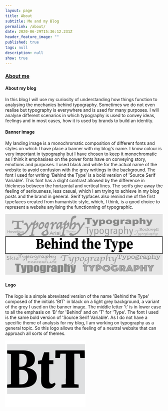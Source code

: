 ```yaml
---
layout: page
title: About
subtitle: Me and my Blog
permalink: /about/
date: 2020-06-29T15:36:12.231Z
header_feature_image: ""
published: true
tags: null
description: null
show: true
---
```

### [About me](https://behind-the-type.netlify.app/aboutme/)

#### About my blog

In this blog I will use my curiosity of understanding how things function to analysing the mechanics behind typography. Sometimes we do not even realise but typography is everywhere and is used for many purposes. I will analyse different scenarios in which typography is used to convey ideas, feelings and in most cases, how it is used by brands to build an identity. 

#### Banner image

My landing image is a monochromatic composition of different fonts and styles on which I have place a banner with my blog's name. I know colour is very important in typography but I have chosen to keep it monochromatic as I think it emphasises on the power fonts have on conveying story, emotions and purposes. I used black and white for the actual name of the website to avoid confusion with the grey writings in the background. The font I used for writing 'Behind the Type' is a bold version of 'Source Serif Variable'. This font has a slight contrast allowed by the difference in thickness between the horizontal and vertical lines. The serifs give away the feeling of seriousness, less casual, which I am trying to achieve in my blog posts and the brand in general. Serif typfaces also remind me of the first typefaces created from humanistic style, which, I think, is a good choice to represent a website anylising the functionning of typographic.

![](../uploads/banner2.0.png)

#### Logo

The logo is a simple abreviated version of the name 'Behind the Type' composed of the initials 'BtT' in black on a light grey background, a variant of the grey I used on the banner image. The middle letter 't' is in lower case to all the emphasis on 'B' for 'Behind' and on 'T' for 'Type'. The font I used is the same bold version of 'Source Serif Variable'. As I do not have a specific theme of analysis for my blog, I am working on typography as a general topic. So this logo allows the feeling of a neutral website that can approach all sorts of themes. 

![](../uploads/logorect2.png)